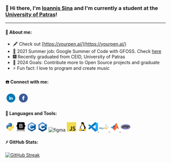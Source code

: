 ### 👋 Hi there, I'm [Ioannis Sina][website] and I'm currently a student at the [University of Patras](https://www.upatras.gr/en/)!

<!-- [![Website](https://img.shields.io/website?label=IoannisSina.com&style=for-the-badge&url=https://ioannissina.github.io/)](https://ioannissina.github.io/) -->
---

#### :pencil: About me:

- 🖋️ Check out [https://yourpen.ai/](https://yourpen.ai/)
- 🔭 2021 Summer job: Google Summer of Code with GFOSS. Check [here](https://github.com/eellak/gsoc2021-audio-annotation-tool/blob/main/docs/GSOC_FINAL_REPORT.md)
- 🎆 Recently graduated from CEID, University of Patras
- 🥅 2024 Goals: Contribute more to Open Source projects and graduate
- ⚡ Fun fact: I love to program and create music



#### :telephone: Connect with me:

<a href="https://www.linkedin.com/in/ioannissina/" target="_blank"><img src="https://github.com/aritraroy/social-icons/blob/master/linkedin-icon.png?raw=true" width="35"></a>
<a href="https://www.facebook.com/john.sinas.18/" target="_blank"><img src="https://github.com/aritraroy/social-icons/blob/master/facebook-icon.png?raw=true" width="35"></a>
<br />



#### :wrench: Languages and Tools:

<a style="text-decoration: none;" href="https://www.python.org" target="_blank"> <img src="https://raw.githubusercontent.com/devicons/devicon/master/icons/python/python-original.svg" alt="python" width="30" height="30"/> </a>
<a style="text-decoration: none;" href="https://getbootstrap.com" target="_blank"> <img src="https://raw.githubusercontent.com/devicons/devicon/master/icons/bootstrap/bootstrap-plain-wordmark.svg" alt="bootstrap" width="30" height="30"/> </a> 
<a style="text-decoration: none;" href="https://www.cprogramming.com/" target="_blank"> <img src="https://raw.githubusercontent.com/devicons/devicon/master/icons/c/c-original.svg" alt="c" width="30" height="30"/> </a> 
<a style="text-decoration: none;" href="https://www.w3schools.com/cpp/" target="_blank"> <img src="https://raw.githubusercontent.com/devicons/devicon/master/icons/cplusplus/cplusplus-original.svg" alt="cplusplus" width="30" height="30"/> </a>
<a style="text-decoration: none;" href="https://www.figma.com/" target="_blank"> <img src="https://www.vectorlogo.zone/logos/figma/figma-icon.svg" alt="figma" width="30" height="30"/> </a>
<a style="text-decoration: none;" href="https://developer.mozilla.org/en-US/docs/Web/JavaScript" target="_blank"> <img src="https://raw.githubusercontent.com/devicons/devicon/master/icons/javascript/javascript-original.svg" alt="javascript" width="30" height="30"/> </a> 
<a style="text-decoration: none;" href="https://www.linux.org/" target="_blank"> <img src="https://raw.githubusercontent.com/devicons/devicon/master/icons/linux/linux-original.svg" alt="linux" width="30" height="30"/> </a>
<a href="https://visualstudio.microsoft.com/" target="_blank"> <img target="_blank" alt="Visual Studio Code" width="30" height="30" src="https://raw.githubusercontent.com/devicons/devicon/master/icons/vscode/vscode-original.svg" /> </a>
<a href="https://www.mysql.com/" target="_blank"> <img target="_blank" width="30" height="30" src="https://raw.githubusercontent.com/devicons/devicon/master/icons/mysql/mysql-original-wordmark.svg" /> </a>
<a href="https://www.mathworks.com/products/matlab.html" target="_blank"> <img target="_blank" width="30" height="30" src="https://raw.githubusercontent.com/devicons/devicon/master/icons/matlab/matlab-original.svg" /> </a>
<a href="https://www.php.net/" target="_blank"> <img target="_blank" width="30" height="30" src="https://raw.githubusercontent.com/devicons/devicon/master/icons/php/php-original.svg" /> </a>

#### :zap: GitHub Stats:

[![GitHub Streak](http://github-readme-streak-stats.herokuapp.com?user=IoannisSina&show_icons=true&layout=compact&theme=cobalt)](https://git.io/streak-stats)

[website]: https://sinaioannis.com/ 
[instagram]: https://www.instagram.com/j_sinakhs/ 
[linkedin]: https://www.linkedin.com/in/ioannis-sina-8b41531a1/ 
[facebook]: https://www.facebook.com/john.sinas.18/
